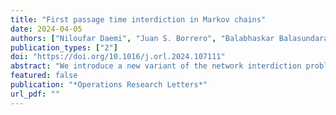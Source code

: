 ```yaml
---
title: "First passage time interdiction in Markov chains"
date: 2024-04-05
authors: ["Niloufar Daemi", "Juan S. Borrero", "Balabhaskar Balasundaram"]
publication_types: ["2"]
doi: "https://doi.org/10.1016/j.orl.2024.107111"
abstract: "We introduce a new variant of the network interdiction problem with a Markovian evader that randomly chooses a neighboring vertex in each step to build their path from designated source(s) to terminal(s). The interdictor's goal is to maximize the evader’s minimum expected _first passage time_. We establish sufficient conditions for the interdiction to not be counter-productive, prove that the problem is NP-hard, and demonstrate the model’s usefulness by solving a mixed-integer programming formulation on a test bed of social networks."
featured: false
publication: "*Operations Research Letters*"
url_pdf: ""
---
```

